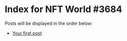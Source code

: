 # Index for NFT World #3684
Posts will be displayed in the order below:

- [Your first post](./001-first.md)

